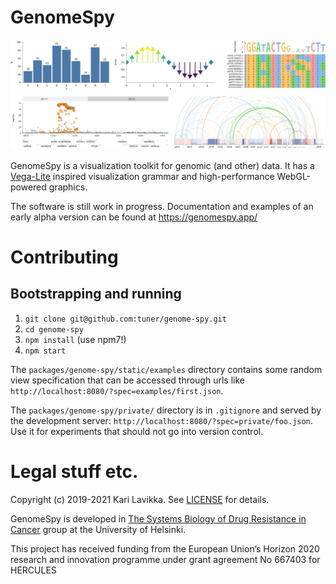 # GenomeSpy

![Teaser](docs/img/teaser.png)

GenomeSpy is a visualization toolkit for genomic (and other) data. It has a [Vega-Lite](https://vega.github.io/vega-lite/) inspired visualization grammar and high-performance WebGL-powered graphics.

The software is still work in progress. Documentation and examples of an early alpha version can be found at https://genomespy.app/

# Contributing

## Bootstrapping and running

1. `git clone git@github.com:tuner/genome-spy.git`
2. `cd genome-spy`
3. `npm install` (use npm7!)
4. `npm start`

The `packages/genome-spy/static/examples` directory contains some random view specification that can be accessed through urls like `http://localhost:8080/?spec=examples/first.json`.

The `packages/genome-spy/private/` directory is in `.gitignore` and served by the development server: `http://localhost:8080/?spec=private/foo.json`. Use it for experiments that should not go into version control.

# Legal stuff etc.

Copyright (c) 2019-2021 Kari Lavikka. See [LICENSE](LICENSE) for details.

GenomeSpy is developed in [The Systems Biology of Drug Resistance in
Cancer](https://www.helsinki.fi/en/researchgroups/systems-biology-of-drug-resistance-in-cancer) group at the University of Helsinki.

This project has received funding from the European Union’s Horizon 2020 research and innovation programme under grant agreement No 667403 for HERCULES
